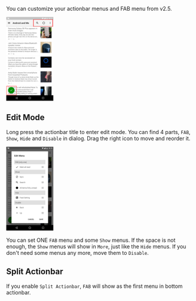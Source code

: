You can customize your actionbar menus and FAB menu from v2.5.

<img src="https://github.com/seazon/FeedMe/blob/main/doc/en/imgs/customize_menus_1.png" width="25%" height="25%" />

## Edit Mode
Long press the actionbar title to enter edit mode. You can find 4 parts, `FAB`, `Show`, `Hide` and `Disable` in dialog. Drag the right icon to move and reorder it.

<img src="https://github.com/seazon/FeedMe/blob/main/doc/en/imgs/customize_menus_2.png" width="25%" height="25%" />

You can set ONE `FAB` menu and some `Show` menus. If the space is not enough, the `Show` menus will show in `More`, just like the `Hide` menus. If you don't need some menus any more, move them to `Disable`.

## Split Actionbar
If you enable `Split Actionbar`, `FAB` will show as the first menu in bottom actionbar.

